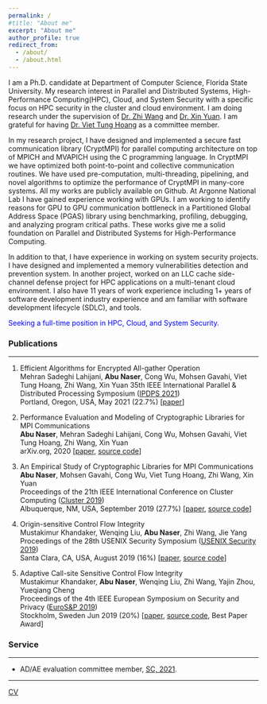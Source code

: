 ```yaml
---
permalink: /
#title: "About me"
excerpt: "About me"
author_profile: true
redirect_from: 
  - /about/
  - /about.html
---
```


I am a Ph.D. candidate at Department of Computer Science, Florida State University. My research interest in Parallel and Distributed Systems, High-Performance Computing(HPC), Cloud, and System Security with a specific focus on HPC security in the cluster and cloud environment. I am doing research under the supervision of [Dr. Zhi Wang](https://www.cs.fsu.edu/~zwang/) and [Dr. Xin Yuan](https://www.cs.fsu.edu/~xyuan/). I am grateful for having [Dr. Viet Tung Hoang](https://www.cs.fsu.edu/~tvhoang/) as a committee member.

In my research project, I have designed and implemented a secure fast communication library (CryptMPI) for parallel computing architecture on top of MPICH and MVAPICH using the C programming language. In CryptMPI we have optimized both point-to-point and collective communication routines. We have used pre-computation, multi-threading, pipelining, and novel algorithms to optimize the performance of CryptMPI in many-core systems. All my works are publicly available on Github. At Argonne National Lab I have gained experience working with GPUs. I am working to identify reasons for GPU to GPU communication bottleneck in a Partitioned Global Address Space (PGAS) library using benchmarking, profiling, debugging, and analyzing program critical paths. These works give me a solid foundation on Parallel and Distributed Systems for High-Performance Computing.

In addition to that, I have experience in working on system security projects. I have designed and implemented a memory vulnerabilities detection and prevention system. In another project, worked on an LLC cache side-channel defense project for HPC applications on a multi-tenant cloud environment. I also have 11 years of work experience including 1+ years of software development industry experience and am familiar with software development lifecycle (SDLC), and tools.

<span style="color:blue">Seeking a full-time position in HPC, Cloud, and System Security.</span>
### Publications
---
1. Efficient Algorithms for Encrypted All-gather Operation   
   Mehran Sadeghi Lahijani, **Abu Naser**, Cong Wu, Mohsen Gavahi, Viet Tung Hoang, Zhi Wang, Xin Yuan 
   35th IEEE International Parallel &  Distributed Processing Symposium ([IPDPS 2021](https://www.ipdps.org/))   
   Portland, Oregon, USA, May 2021 (22.7%) [[paper](https://ieeexplore.ieee.org/document/9460464)] 

2. Performance Evaluation and Modeling of Cryptographic Libraries for MPI Communications   
  **Abu Naser**, Mehran Sadeghi Lahijani,  Cong Wu, Mohsen Gavahi, Viet Tung Hoang, Zhi Wang, Xin Yuan   
  arXiv.org, 2020  [[paper](https://arxiv.org/abs/2010.06139), [source code](https://github.com/abu-naser/Encrypted-MPI-Communication)]    

3. An Empirical Study of Cryptographic Libraries for MPI Communications   
  **Abu Naser**, Mohsen Gavahi, Cong Wu, Viet Tung Hoang, Zhi Wang, Xin Yuan   
  Proceedings of the 21th IEEE International Conference on Cluster Computing ([Cluster 2019](https://clustercomp.org/2019/))   
  Albuquerque, NM, USA, September 2019 (27.7%) [[paper](https://ieeexplore.ieee.org/abstract/document/8891033), [source code](https://github.com/abu-naser/Encrypted-MPI-Communication)]    

4. Origin-sensitive Control Flow Integrity     
  Mustakimur Khandaker, Wenqing Liu, **Abu Naser**, Zhi Wang, Jie Yang   
  Proceedings of the 28th USENIX Security Symposium ([USENIX Security 2019](https://www.usenix.org/conference/usenixsecurity19))   
  Santa Clara, CA, USA, August 2019 (16%) [[paper](https://www.cs.fsu.edu/~zwang/files/usenixsec19.pdf), [source code](https://github.com/mustakcsecuet/OS-CFI)]    

5. Adaptive Call-site Sensitive Control Flow Integrity    
   Mustakimur Khandaker, **Abu Naser**, Wenqing Liu, Zhi Wang, Yajin Zhou, Yueqiang Cheng   
   Proceedings of the 4th IEEE European Symposium on Security and Privacy ([EuroS&P 2019](https://www.ieee-security.org/TC/EuroSP2019/))   
   Stockholm, Sweden Jun 2019 (20%) [[paper](https://www.cs.fsu.edu/~zwang/files/eurosp19.pdf), [source code](https://github.com/mustakcsecuet/CFI-LB), Best Paper Award]  


### Service
---
* AD/AE evaluation committee member, [SC, 2021](https://sc21.supercomputing.org/).

---
[CV](https://ww2.cs.fsu.edu/~naser/Abu-Naser.pdf)  